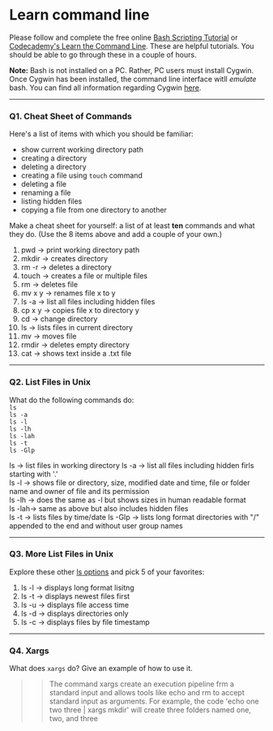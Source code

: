 # Learn command line

Please follow and complete the free online [Bash Scripting Tutorial](https://ryanstutorials.net/bash-scripting-tutorial/) or [Codecademy's Learn the Command Line](https://www.codecademy.com/learn/learn-the-command-line). These are helpful tutorials. You should be able to go through these in a couple of hours.

**Note:** Bash is not installed on a PC. Rather, PC users must install Cygwin. Once Cygwin has been installed, the command line interface witll _emulate_ bash. You can find all information regarding Cygwin [here](https://www.cygwin.com/).

---

### Q1.  Cheat Sheet of Commands  

Here's a list of items with which you should be familiar:  
* show current working directory path
* creating a directory
* deleting a directory
* creating a file using `touch` command
* deleting a file
* renaming a file
* listing hidden files
* copying a file from one directory to another

Make a cheat sheet for yourself: a list of at least **ten** commands and what they do.  (Use the 8 items above and add a couple of your own.)  

> > 
1. pwd -> print working directory path
2. mkdir -> creates directory
3. rm -r -> deletes a directory
4. touch -> creates a file or multiple files
5. rm -> deletes file
6. mv x y -> renames file x to y
7. ls -a -> list all files including hidden files
8. cp x y -> copies file x to directory y
9. cd -> change directory
10. ls -> lists files in current directory
11. mv -> moves file
12. rmdir -> deletes empty directory
13. cat -> shows text inside a .txt file

---

### Q2.  List Files in Unix   

What do the following commands do:  
`ls`  
`ls -a`  
`ls -l`  
`ls -lh`  
`ls -lah`  
`ls -t`  
`ls -Glp`  

> > 
ls -> list files in working directory 
ls -a -> list all files including hidden firls starting with '.'  
ls -l -> shows file or directory, size, modified date and time, file or folder name and owner of file and its permission   
ls -lh -> does the same as -l but shows sizes in human readable format  
ls -lah-> same as above but also includes hidden files  
ls -t -> lists files by time/date 
ls -Glp -> lists long format directories with "/" appended to the end and without user group names


---

### Q3.  More List Files in Unix  

Explore these other [ls options](http://www.techonthenet.com/unix/basic/ls.php) and pick 5 of your favorites:

> > 
1. ls -l -> displays long format lisitng
2. ls -t -> displays newest files first
3. ls -u -> displays file access time
4. ls -d -> displays directories only
5. ls -c -> displays files by file timestamp

---

### Q4.  Xargs   

What does `xargs` do? Give an example of how to use it.
> > The command xargs create an execution pipeline frm a standard input and allows tools like echo and rm to accept standard input as arguments. For example, the code 'echo one two three | xargs mkdir' will create three folders named one, two, and three

 

